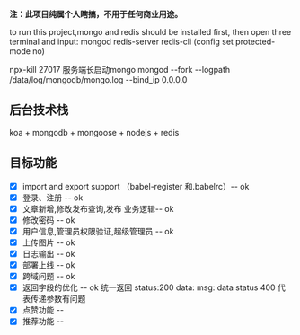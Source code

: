__注：此项目纯属个人瞎搞，不用于任何商业用途。__

to run this project,mongo and redis should be installed first, then open three terminal and input:
mongod
redis-server
redis-cli (config set protected-mode no)


npx-kill 27017
服务端长启动mongo
mongod --fork --logpath /data/log/mongodb/mongo.log --bind_ip 0.0.0.0

## 后台技术栈
koa + mongodb + mongoose + nodejs + redis


## 目标功能


- [x] import and export support （babel-register 和.babelrc）-- ok
- [x] 登录、注册 -- ok
- [x] 文章新增,修改发布查询,发布 业务逻辑-- ok
- [x] 修改密码 -- ok
- [x] 用户信息,管理员权限验证,超级管理员 -- ok
- [x] 上传图片 -- ok
- [x] 日志输出 -- ok
- [x] 部署上线 -- ok
- [x] 跨域问题 -- ok
- [x] 返回字段的优化 -- ok  统一返回 status:200 data: msg:  data  status 400 代表传递参数有问题
- [x] 点赞功能 -- 
- [x] 推荐功能 -- 
<!-- - [x] 文章有公开和加密功能功能 --  加密的文章只有管理员和admin -->
